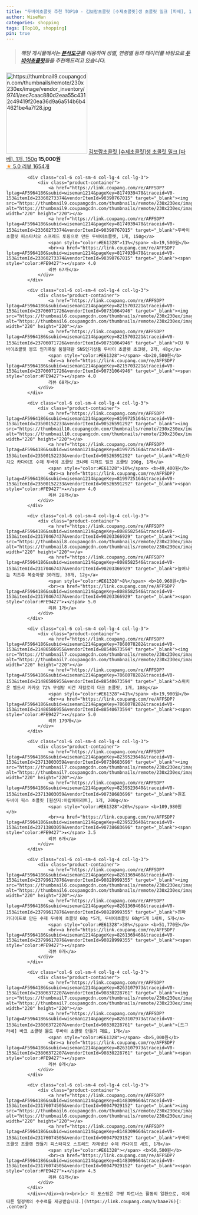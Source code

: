 ```yaml
---
title: "두바이초콜릿 추천 TOP10 - 김보람초콜릿 [수제초콜릿]생 초콜릿 밀크 [파베], 1개, 150g"
author: WiseMan
categories: shopping
tags: [Top10, shopping]
pin: true
---
```


> ##### 해당 게시물에서는 [**분석도구**](https://itemscout.io/)를 이용하여 **성별**, **연령별** 등의 데이터를 바탕으로 [**두바이초콜릿**](https://link.coupang.com/a/baae76)들을 추천해드리고 있습니다.
<div class="container"><div class="row">
            <div class="col-6 col-sm-4 col-lg-4 col-lg-3">
                <div class="product-container">
                    <a href="https://link.coupang.com/re/AFFSDP?lptag=AF5964186&subid=wiseman1214&pageKey=1419487588&traceid=V0-153&itemId=2457266351&vendorItemId=70450798733" target="_blank"><img src="https://thumbnail9.coupangcdn.com/thumbnails/remote/230x230ex/image/vendor_inventory/9741/aec7caac880d2eaa55c4312c49419f20ea36d9a6a514b6b44621be4a7f28.jpg" alt="https://thumbnail9.coupangcdn.com/thumbnails/remote/230x230ex/image/vendor_inventory/9741/aec7caac880d2eaa55c4312c49419f20ea36d9a6a514b6b44621be4a7f28.jpg" width="220" height="220"></a>
                    <a href="https://link.coupang.com/re/AFFSDP?lptag=AF5964186&subid=wiseman1214&pageKey=1419487588&traceid=V0-153&itemId=2457266351&vendorItemId=70450798733" target="_blank">김보람초콜릿 [수제초콜릿]생 초콜릿 밀크 [파베], 1개, 150g</a>
                    <span style="color:#E61328"></span> <b>15,000원</b>
                    <br><a href="https://link.coupang.com/re/AFFSDP?lptag=AF5964186&subid=wiseman1214&pageKey=1419487588&traceid=V0-153&itemId=2457266351&vendorItemId=70450798733" target="_blank"><span style="color:#FE9427">★</span> 5.0
                    리뷰 1654개</a>
                </div>
            </div>
            
            <div class="col-6 col-sm-4 col-lg-4 col-lg-3">
                <div class="product-container">
                    <a href="https://link.coupang.com/re/AFFSDP?lptag=AF5964186&subid=wiseman1214&pageKey=8174939478&traceid=V0-153&itemId=23360273374&vendorItemId=90390767015" target="_blank"><img src="https://thumbnail9.coupangcdn.com/thumbnails/remote/230x230ex/image/vendor_inventory/08b5/fb8e0f5ae9646460d5d99590e923e16b7352b10ca85b1b441b23daa8a328.jpg" alt="https://thumbnail9.coupangcdn.com/thumbnails/remote/230x230ex/image/vendor_inventory/08b5/fb8e0f5ae9646460d5d99590e923e16b7352b10ca85b1b441b23daa8a328.jpg" width="220" height="220"></a>
                    <a href="https://link.coupang.com/re/AFFSDP?lptag=AF5964186&subid=wiseman1214&pageKey=8174939478&traceid=V0-153&itemId=23360273374&vendorItemId=90390767015" target="_blank">두바이 초콜릿 피스타치오 스프레드 토핑으로 만든 두바이초콜렛, 1개, 150g</a>
                    <span style="color:#E61328">11%</span> <b>19,500원</b>
                    <br><a href="https://link.coupang.com/re/AFFSDP?lptag=AF5964186&subid=wiseman1214&pageKey=8174939478&traceid=V0-153&itemId=23360273374&vendorItemId=90390767015" target="_blank"><span style="color:#FE9427">★</span> 4.0
                    리뷰 67개</a>
                </div>
            </div>
            
            <div class="col-6 col-sm-4 col-lg-4 col-lg-3">
                <div class="product-container">
                    <a href="https://link.coupang.com/re/AFFSDP?lptag=AF5964186&subid=wiseman1214&pageKey=8215703221&traceid=V0-153&itemId=23706071726&vendorItemId=90731064946" target="_blank"><img src="https://thumbnail6.coupangcdn.com/thumbnails/remote/230x230ex/image/vendor_inventory/d021/c6cb334c3097cf14f7078fff5231a569b946b96cb354204038d9810a9f9c.png" alt="https://thumbnail6.coupangcdn.com/thumbnails/remote/230x230ex/image/vendor_inventory/d021/c6cb334c3097cf14f7078fff5231a569b946b96cb354204038d9810a9f9c.png" width="220" height="220"></a>
                    <a href="https://link.coupang.com/re/AFFSDP?lptag=AF5964186&subid=wiseman1214&pageKey=8215703221&traceid=V0-153&itemId=23706071726&vendorItemId=90731064946" target="_blank">CU 두바이초콜릿 몽뜨 인기폭발 품절대란 SNS인기상품 두바이 초콜렛 초코렛, 2개, 48g</a>
                    <span style="color:#E61328"></span> <b>20,500원</b>
                    <br><a href="https://link.coupang.com/re/AFFSDP?lptag=AF5964186&subid=wiseman1214&pageKey=8215703221&traceid=V0-153&itemId=23706071726&vendorItemId=90731064946" target="_blank"><span style="color:#FE9427">★</span> 4.0
                    리뷰 68개</a>
                </div>
            </div>
            
            <div class="col-6 col-sm-4 col-lg-4 col-lg-3">
                <div class="product-container">
                    <a href="https://link.coupang.com/re/AFFSDP?lptag=AF5964186&subid=wiseman1214&pageKey=8199725164&traceid=V0-153&itemId=23500152233&vendorItemId=90526591292" target="_blank"><img src="https://thumbnail10.coupangcdn.com/thumbnails/remote/230x230ex/image/vendor_inventory/2e25/a6971200b0ccded65b59df2ab0d62d15377c75a46ab9eb97a31670579517.png" alt="https://thumbnail10.coupangcdn.com/thumbnails/remote/230x230ex/image/vendor_inventory/2e25/a6971200b0ccded65b59df2ab0d62d15377c75a46ab9eb97a31670579517.png" width="220" height="220"></a>
                    <a href="https://link.coupang.com/re/AFFSDP?lptag=AF5964186&subid=wiseman1214&pageKey=8199725164&traceid=V0-153&itemId=23500152233&vendorItemId=90526591292" target="_blank">피스타치오 카다이프 수제 두바이 초콜릿 크나페 디저트 밀크 초콜릿 190g, 1개</a>
                    <span style="color:#E61328">10%</span> <b>49,400원</b>
                    <br><a href="https://link.coupang.com/re/AFFSDP?lptag=AF5964186&subid=wiseman1214&pageKey=8199725164&traceid=V0-153&itemId=23500152233&vendorItemId=90526591292" target="_blank"><span style="color:#FE9427">★</span> 4.0
                    리뷰 28개</a>
                </div>
            </div>
            
            <div class="col-6 col-sm-4 col-lg-4 col-lg-3">
                <div class="product-container">
                    <a href="https://link.coupang.com/re/AFFSDP?lptag=AF5964186&subid=wiseman1214&pageKey=8088582546&traceid=V0-153&itemId=23170467437&vendorItemId=90203366929" target="_blank"><img src="https://thumbnail8.coupangcdn.com/thumbnails/remote/230x230ex/image/vendor_inventory/4377/0f42987fa5acbfa955c3d9e73dc8ddc46b6c9b812ad73cc71f36e29b8953.jpg" alt="https://thumbnail8.coupangcdn.com/thumbnails/remote/230x230ex/image/vendor_inventory/4377/0f42987fa5acbfa955c3d9e73dc8ddc46b6c9b812ad73cc71f36e29b8953.jpg" width="220" height="220"></a>
                    <a href="https://link.coupang.com/re/AFFSDP?lptag=AF5964186&subid=wiseman1214&pageKey=8088582546&traceid=V0-153&itemId=23170467437&vendorItemId=90203366929" target="_blank">늘어나는 치즈츄 복숭아향 30개입, 30개, 12g</a>
                    <span style="color:#E61328">8%</span> <b>10,960원</b>
                    <br><a href="https://link.coupang.com/re/AFFSDP?lptag=AF5964186&subid=wiseman1214&pageKey=8088582546&traceid=V0-153&itemId=23170467437&vendorItemId=90203366929" target="_blank"><span style="color:#FE9427">★</span> 5.0
                    리뷰 1개</a>
                </div>
            </div>
            
            <div class="col-6 col-sm-4 col-lg-4 col-lg-3">
                <div class="product-container">
                    <a href="https://link.coupang.com/re/AFFSDP?lptag=AF5964186&subid=wiseman1214&pageKey=7868078282&traceid=V0-153&itemId=21486586955&vendorItemId=88540673594" target="_blank"><img src="https://thumbnail7.coupangcdn.com/thumbnails/remote/230x230ex/image/vendor_inventory/5a20/810b644d3a648c5e354749f9c6e445dba89d79f7c920b96cefaf3c79e523.jpg" alt="https://thumbnail7.coupangcdn.com/thumbnails/remote/230x230ex/image/vendor_inventory/5a20/810b644d3a648c5e354749f9c6e445dba89d79f7c920b96cefaf3c79e523.jpg" width="220" height="220"></a>
                    <a href="https://link.coupang.com/re/AFFSDP?lptag=AF5964186&subid=wiseman1214&pageKey=7868078282&traceid=V0-153&itemId=21486586955&vendorItemId=88540673594" target="_blank">스위치온 벨드샤 카카오 72% 무설탕 비건 저칼로리 다크 초콜릿, 1개, 108g</a>
                    <span style="color:#E61328">41%</span> <b>19,900원</b>
                    <br><a href="https://link.coupang.com/re/AFFSDP?lptag=AF5964186&subid=wiseman1214&pageKey=7868078282&traceid=V0-153&itemId=21486586955&vendorItemId=88540673594" target="_blank"><span style="color:#FE9427">★</span> 5.0
                    리뷰 179개</a>
                </div>
            </div>
            
            <div class="col-6 col-sm-4 col-lg-4 col-lg-3">
                <div class="product-container">
                    <a href="https://link.coupang.com/re/AFFSDP?lptag=AF5964186&subid=wiseman1214&pageKey=8239523640&traceid=V0-153&itemId=23713803059&vendorItemId=90738683696" target="_blank"><img src="https://thumbnail7.coupangcdn.com/thumbnails/remote/230x230ex/image/vendor_inventory/3a27/a652bc3b87667a2e95c3c841d2f9f53cc9cad694f6926c7b5b465374fdb3.png" alt="https://thumbnail7.coupangcdn.com/thumbnails/remote/230x230ex/image/vendor_inventory/3a27/a652bc3b87667a2e95c3c841d2f9f53cc9cad694f6926c7b5b465374fdb3.png" width="220" height="220"></a>
                    <a href="https://link.coupang.com/re/AFFSDP?lptag=AF5964186&subid=wiseman1214&pageKey=8239523640&traceid=V0-153&itemId=23713803059&vendorItemId=90738683696" target="_blank">원조 두바이 픽스 초콜릿 [원산지:아랍에미리트], 1개, 200g</a>
                    <span style="color:#E61328">26%</span> <b>109,980원</b>
                    <br><a href="https://link.coupang.com/re/AFFSDP?lptag=AF5964186&subid=wiseman1214&pageKey=8239523640&traceid=V0-153&itemId=23713803059&vendorItemId=90738683696" target="_blank"><span style="color:#FE9427">★</span> 3.5
                    리뷰 6개</a>
                </div>
            </div>
            
            <div class="col-6 col-sm-4 col-lg-4 col-lg-3">
                <div class="product-container">
                    <a href="https://link.coupang.com/re/AFFSDP?lptag=AF5964186&subid=wiseman1214&pageKey=8261369468&traceid=V0-153&itemId=23799617876&vendorItemId=90828999355" target="_blank"><img src="https://thumbnail6.coupangcdn.com/thumbnails/remote/230x230ex/image/vendor_inventory/2e97/7cb3958a77ceeb297b2d64e0b378512456c132f02a8c535c0491df920076.jpg" alt="https://thumbnail6.coupangcdn.com/thumbnails/remote/230x230ex/image/vendor_inventory/2e97/7cb3958a77ceeb297b2d64e0b378512456c132f02a8c535c0491df920076.jpg" width="220" height="220"></a>
                    <a href="https://link.coupang.com/re/AFFSDP?lptag=AF5964186&subid=wiseman1214&pageKey=8261369468&traceid=V0-153&itemId=23799617876&vendorItemId=90828999355" target="_blank">진짜 카다이프로 만든 수제 두바이 초콜릿 60g *5개, 두바이초콜릿 60g*5개 1세트, 5개</a>
                    <span style="color:#E61328">38%</span> <b>51,770원</b>
                    <br><a href="https://link.coupang.com/re/AFFSDP?lptag=AF5964186&subid=wiseman1214&pageKey=8261369468&traceid=V0-153&itemId=23799617876&vendorItemId=90828999355" target="_blank"><span style="color:#FE9427">★</span> 
                    리뷰 0개</a>
                </div>
            </div>
            
            <div class="col-6 col-sm-4 col-lg-4 col-lg-3">
                <div class="product-container">
                    <a href="https://link.coupang.com/re/AFFSDP?lptag=AF5964186&subid=wiseman1214&pageKey=8263107973&traceid=V0-153&itemId=23806372207&vendorItemId=90830228761" target="_blank"><img src="https://thumbnail7.coupangcdn.com/thumbnails/remote/230x230ex/image/vendor_inventory/837e/c03fd3001f7f409c96e7b362eb9026e4d1fe979aebf3eca99cae1c2cdba7.png" alt="https://thumbnail7.coupangcdn.com/thumbnails/remote/230x230ex/image/vendor_inventory/837e/c03fd3001f7f409c96e7b362eb9026e4d1fe979aebf3eca99cae1c2cdba7.png" width="220" height="220"></a>
                    <a href="https://link.coupang.com/re/AFFSDP?lptag=AF5964186&subid=wiseman1214&pageKey=8263107973&traceid=V0-153&itemId=23806372207&vendorItemId=90830228761" target="_blank">[드그라쎄] 바크 초콜렛 몰드 두바이 초콜릿 만들기 재료, 1개</a>
                    <span style="color:#E61328"></span> <b>5,000원</b>
                    <br><a href="https://link.coupang.com/re/AFFSDP?lptag=AF5964186&subid=wiseman1214&pageKey=8263107973&traceid=V0-153&itemId=23806372207&vendorItemId=90830228761" target="_blank"><span style="color:#FE9427">★</span> 
                    리뷰 0개</a>
                </div>
            </div>
            
            <div class="col-6 col-sm-4 col-lg-4 col-lg-3">
                <div class="product-container">
                    <a href="https://link.coupang.com/re/AFFSDP?lptag=AF5964186&subid=wiseman1214&pageKey=8148309664&traceid=V0-153&itemId=23176074505&vendorItemId=90047929152" target="_blank"><img src="https://thumbnail6.coupangcdn.com/thumbnails/remote/230x230ex/image/vendor_inventory/0813/a591bdb796ee9b39b0511e7ee7f9b084de5d08ff806dbe5d82521f0534af.jpg" alt="https://thumbnail6.coupangcdn.com/thumbnails/remote/230x230ex/image/vendor_inventory/0813/a591bdb796ee9b39b0511e7ee7f9b084de5d08ff806dbe5d82521f0534af.jpg" width="220" height="220"></a>
                    <a href="https://link.coupang.com/re/AFFSDP?lptag=AF5964186&subid=wiseman1214&pageKey=8148309664&traceid=V0-153&itemId=23176074505&vendorItemId=90047929152" target="_blank">두바이 초콜릿 초콜렛 만들기 피스타치오 스프레드 자체생산 수제 카다이프 세트, 1개</a>
                    <span style="color:#E61328"></span> <b>50,500원</b>
                    <br><a href="https://link.coupang.com/re/AFFSDP?lptag=AF5964186&subid=wiseman1214&pageKey=8148309664&traceid=V0-153&itemId=23176074505&vendorItemId=90047929152" target="_blank"><span style="color:#FE9427">★</span> 4.5
                    리뷰 61개</a>
                </div>
            </div>
            </div></div><br><br>[👉 이 포스팅은 쿠팡 파트너스 활동의 일환으로, 이에 따른 일정액의 수수료를 제공받습니다.](https://link.coupang.com/a/baae76){: .center}